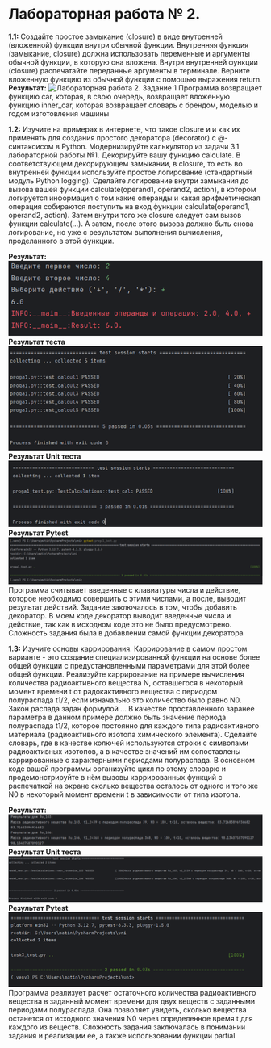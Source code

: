 # Лабораторная работа № 2.
**1.1:** Создайте простое замыкание (closure) в виде внутренней (вложенной) функции внутри обычной функции. Внутренняя функция (замыкание, closure) должна использовать переменные и аргументы обычной функции, в которую она вложена. Внутри внутренней функции (closure) распечатайте переданные аргументы в терминале. Верните вложенную функцию из обычной функции с помощью выражения return.
**Результат:**
![Лабораторная работа 2. Задание 1]((https://github.com/jamanuriyeva/Programming-3-sem/blob/main/Лабораторная%20работа%20№2/images/res1.png))
Программа возвращает функцию car, которая, в свою очередь, возвращает вложенную функцию inner_car, которая возвращает словарь с брендом, моделью и годом изготовления машины

**1.2:** Изучите на примерах в интернете, что такое closure и и как их применять для создания простого декоратора (decorator) с @-синтаксисом в Python. Модернизируйте калькулятор из задачи 3.1 лабораторной работы №1. Декорируйте вашу функцию calculate. В соответствующем декорирующем замыкании, в сlosure, то есть во внутренней функции используйте простое логирование (стандартный модуль Python logging). Сделайте логирование внутри замыкания до вызова вашей функции calculate(operand1, operand2, action), в котором логируется информация о том какие операнды и какая арифметическая операция собираются поступить на вход функции calculate(operand1, operand2, action). Затем внутри того же closure следует сам вызов функции calculate(...). А затем, после этого вызова должно быть снова логирование, но уже с результатом выполнения вычисления, проделанного в этой функции.

**Результат:**
![Лабораторная работа 2. Задание 2](https://github.com/jamanuriyeva/Programming-3-sem/blob/main/Лабораторная%20работа%20№2/images/res2.png)
**Результат теста**
![Лабораторная работа 2. Задание 2. Тест](https://github.com/jamanuriyeva/Programming-3-sem/blob/main/Лабораторная%20работа%20№2/images/res2_test.png)
**Результат Unit теста**
![Лабораторная работа 2. Задание 2. Unit Тест](https://github.com/jamanuriyeva/Programming-3-sem/blob/main/Лабораторная%20работа%20№2/images/res2_utest.png)
**Результат Pytest**
![Лабораторная работа 2. Задание 2. Pytest Тест](https://github.com/jamanuriyeva/Programming-3-sem/blob/main/Лабораторная%20работа%20№2/images/res2_pytest.png)
Программа считывает введенные с клавиатуры числа и действие, которое необходимо совершить с этими числами, а после, выводит результат действий. Задание заключалось в том, чтобы добавить декоратор. В моем коде декоратор выводит введенные числа и действие, так как в исходном коде это не было предусмотрено. Сложность задания была в добавлении самой функции декоратора

**1.3:** Изучите основы каррирования. Каррирование в самом простом варианте - это создание специализированной функции на основе более
общей функции с предустановленными параметрами для этой более общей функции. Реализуйте каррирование на примере вычисления количества радиоактивного вещества N, оставшегося в некоторый момент времени t от радокактивного вещества с периодом полураспада t1/2, если изначально это количество было равно N0. Закон распада
задан формулой ... В качестве проставленного заранее параметра в данном примере должно быть значение периода полураспада t1/2, которое постоянно для
каждого типа радиоактивного материала (радиоактивного изотопа химического элемента). Сделайте словарь, где в качестве колючей используются строки с символами радиоактивных изотопов, а в качестве значений им сопоставлены каррированные с характерными периодами полураспада. В основном коде вашей программы организуйте цикл по этому словарю и продемонстрируйте в нём вызовы каррированных функций с распечаткой на экране сколько вещества осталось от одного и того же N0 в некоторый момент времени t в зависимости от типа изотопа.

**Результат:**
![Лабораторная работа 2. Задание 3](https://github.com/jamanuriyeva/Programming-3-sem/blob/main/Лабораторная%20работа%20№2/images/res3.png)
**Результат Unit теста**
![Лабораторная работа 2. Задание 2. Unit Тест](https://github.com/jamanuriyeva/Programming-3-sem/blob/main/Лабораторная%20работа%20№2/images/res3_utest.png)
**Результат Pytest**
![Лабораторная работа 2. Задание 2. Pytest Тест](https://github.com/jamanuriyeva/Programming-3-sem/blob/main/Лабораторная%20работа%20№2/images/res3_pytest.png)
Программа реализует расчет остаточного количества радиоактивного вещества в заданный момент времени для двух веществ с заданными периодами полураспада. Она позволяет увидеть, сколько вещества останется от исходного значения N0 через определенное время t для каждого из веществ. Сложность задания заключалась в понимании задания и реализации ее, а также использовании функции partial
